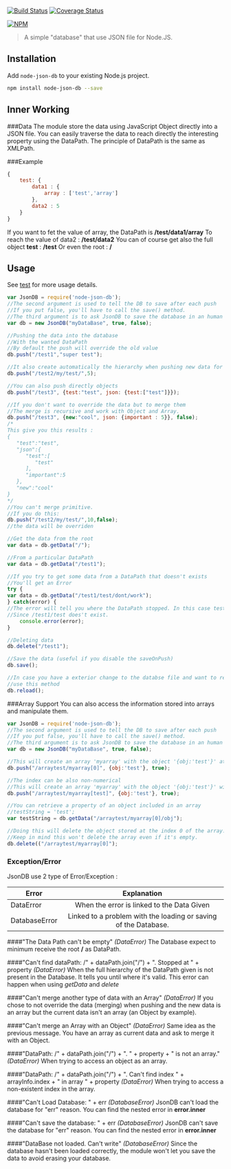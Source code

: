 [![Build Status](https://secure.travis-ci.org/Belphemur/node-json-db.png?branch=master)](http://travis-ci.org/Belphemur/node-json-db) [![Coverage Status](https://img.shields.io/coveralls/Belphemur/node-json-db.svg)](https://coveralls.io/r/Belphemur/node-json-db?branch=master)

[![NPM](https://nodei.co/npm/node-json-db.png?downloads=true&stars=true)](https://nodei.co/npm/node-json-db/)

> A simple "database" that use JSON file for Node.JS.

## Installation
Add `node-json-db` to your existing Node.js project.
```bash
npm install node-json-db --save
```
## Inner Working

###Data
The module store the data using JavaScript Object directly into a JSON file. You can easily traverse the data to reach 
directly the interesting property using the DataPath. The principle of DataPath is the same as XMLPath.

###Example
```javascript
{
    test: {
        data1 : {
            array : ['test','array']
        },
        data2 : 5
    }
}
```
If you want to fet the value of array, the DataPath is **/test/data1/array**
To reach the value of data2 : **/test/data2**
You can of course get also the full object **test** : **/test**
Or even the root : **/**
## Usage
See [test](https://github.com/Belphemur/node-json-db/tree/master/test) for more usage details.


```javascript
var JsonDB = require('node-json-db');
//The second argument is used to tell the DB to save after each push
//If you put false, you'll have to call the save() method.
//The third argument is to ask JsonDB to save the database in an human readable format. (default false)
var db = new JsonDB("myDataBase", true, false);

//Pushing the data into the database
//With the wanted DataPath
//By default the push will override the old value
db.push("/test1","super test");

//It also create automatically the hierarchy when pushing new data for a DataPath that doesn't exists
db.push("/test2/my/test/",5);

//You can also push directly objects
db.push("/test3", {test:"test", json: {test:["test"]}});

//If you don't want to override the data but to merge them
//The merge is recursive and work with Object and Array.
db.push("/test3", {new:"cool", json: {important : 5}}, false);
/*
This give you this results :
{
   "test":"test",
   "json":{
      "test":[
         "test"
      ],
      "important":5
   },
   "new":"cool"
}
*/
//You can't merge primitive.
//If you do this:
db.push("/test2/my/test/",10,false);
//the data will be overriden

//Get the data from the root
var data = db.getData("/");

//From a particular DataPath
var data = db.getData("/test1");

//If you try to get some data from a DataPath that doesn't exists
//You'll get an Error
try {
var data = db.getData("/test1/test/dont/work");
} catch(error) {
//The error will tell you where the DataPath stopped. In this case test1
//Since /test1/test does't exist.
    console.error(error);
}

//Deleting data
db.delete("/test1");

//Save the data (useful if you disable the saveOnPush)
db.save();

//In case you have a exterior change to the databse file and want to reload it
//use this method
db.reload();

```

###Array Support
You can also access the information stored into arrays and manipulate them.
```javascript
var JsonDB = require('node-json-db');
//The second argument is used to tell the DB to save after each push
//If you put false, you'll have to call the save() method.
//The third argument is to ask JsonDB to save the database in an human readable format. (default false)
var db = new JsonDB("myDataBase", true, false);

//This will create an array 'myarray' with the object '{obj:'test'}' at index 0
db.push("/arraytest/myarray[0]", {obj:'test'}, true);

//The index can be also non-numerical
//This will create an array 'myarray' with the object '{obj:'test'}' with key test
db.push("/arraytest/myarray[test]", {obj:'test'}, true);

//You can retrieve a property of an object included in an array
//testString = 'test';
var testString = db.getData("/arraytest/myarray[0]/obj");

//Doing this will delete the object stored at the index 0 of the array.
//Keep in mind this won't delete the array even if it's empty.
db.delete(("/arraytest/myarray[0]");
```
### Exception/Error
JsonDB use 2 type of Error/Exception :

| Error         |                   Explanation                                    |
| ------------- |:----------------------------------------------------------------:|
| DataError     | When the error is linked to the Data Given                       | 
| DatabaseError | Linked to a problem with the loading or saving of the Database.  |

####"The Data Path can't be empty" *(DataError)*
The Database expect to minimum receive the root **/** as DataPath.

####"Can't find dataPath: /" + dataPath.join("/") + ". Stopped at " + property *(DataError)*
When the full hierarchy of the DataPath given is not present in the Database.
It tells you until where it's valid. This error can happen when using *getData*
and *delete*

####"Can't merge another type of data with an Array" *(DataError)*
If you chose to not override the data (merging) when pushing and the new data is an array
but the current data isn't an array (an Object by example).

####"Can't merge an Array with an Object" *(DataError)*
Same idea as the previous message. You have an array as current data and ask to 
merge it with an Object.

####"DataPath: /" + dataPath.join("/") + ". " + property + " is not an array." *(DataError)*
When trying to access an object as an array.

####"DataPath: /" + dataPath.join("/") + ". Can't find index " + arrayInfo.index + " in array " + property *(DataError)*
When trying to access a non-existent index in the array.

####"Can't Load Database: " + err *(DatabaseError)*
JsonDB can't load the database for "err" reason.
You can find the nested error in **error.inner**

####"Can't save the database: " + err *(DatabaseError)*
JsonDB can't save the database for "err" reason.
You can find the nested error in **error.inner**

####"DataBase not loaded. Can't write" *(DatabaseError)*
Since the database hasn't been loaded correctly, the module won't let you save the data to avoid erasing your database.



